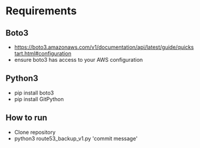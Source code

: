 # Requirements

## Boto3
* https://boto3.amazonaws.com/v1/documentation/api/latest/guide/quickstart.html#configuration
* ensure boto3 has access to your AWS configuration

## Python3
* pip install boto3
* pip install GitPython

## How to run
* Clone repository
* python3 route53_backup_v1.py 'commit message'
